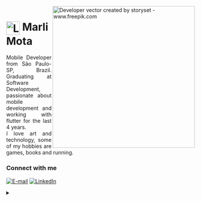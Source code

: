 <img align="right" alt="Developer vector created by storyset - www.freepik.com" height="380" src="https://github.com/marlimota/marlimota/assets/54691110/2dca1b4f-0494-477a-bf35-2f9eacc85c56">

<h1>
     <img align="center" alt="Logo Marli Mota" width="36px" src="https://github.com/marlimota/marlimota/assets/54691110/cdf03c09-1a4a-43d7-8782-34b3b4744c6f">
    <span>Marli Mota</span>
</h1>

<p align="justify">Mobile Developer from São Paulo-SP, Brazil. Graduating at Software Development, passionate about mobile development and working with flutter for the last 4 years.
<br>
I love art and technology, some of my hobbies are games, books and running. </p>
<!--
[![Preview](https://img.shields.io/badge/Portfolio-000?style=for-the-badge&logo=github&logoColor=FF00F6)](https://elidianaandrade.github.io/)
[![GitHub Page](https://img.shields.io/badge/elidianaandrade.github.io-67136f?style=for-the-badge)](https://elidianaandrade.github.io/)
-->
<h3 align="left">Connect with me</h3>

[![E-mail](https://img.shields.io/badge/-Email-000?style=for-the-badge&logo=microsoft-outlook&logoColor=FF00F6&color:FFF)](mailto:marli.mota42@gmail.com)
[![LinkedIn](https://img.shields.io/badge/-LinkedIn-000?style=for-the-badge&logo=linkedin&logoColor=FF00F6&color:FFF)](https://linkedin.com/in/marlimota)


<details align="left">
  <summary></summary> 
 
  - Badges by <a href="https://shields.io/">shields.io</a><br>
  - Developer vector created by <a href="https://www.freepik.com/vectors/developer">storyset - www.freepik.com</a> (edited by author)
 
  <div align="right">Made with 💜 by <a href="https://github.com/marlimota">MM</a>.</div>

</details>
